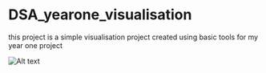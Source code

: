 # DSA_yearone_visualisation


this project is a simple visualisation project created using basic tools for my year one project


![Alt text](/relative/path/to/img.jpg?raw=true "Optional Title")
